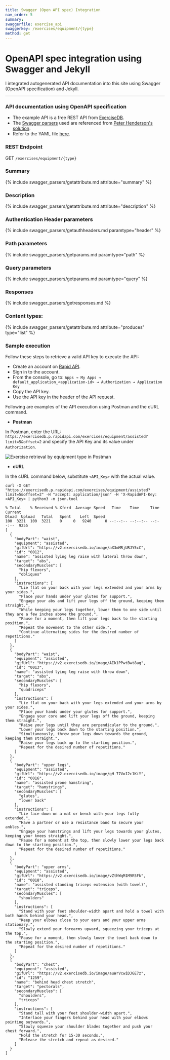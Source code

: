 ```yaml
---
title: Swagger (Open API spec) Integration
nav_order: 5
summary:
swaggerfile: exercise_api
swaggerkey: /exercises/equipment/{type}
method: get
---
```

# OpenAPI spec integration using Swagger and Jekyll

I integrated autogenerated API documentation into this site using Swagger (OpenAPI specification) and Jekyll.

----------------------

### API documentation using OpenAPI specification
* The example API is a free REST API from [ExerciseDB](https://rapidapi.com/justin-WFnsXH_t6/api/exercisedb).
* The [Swagger parsers](https://github.com/peterhend/documentation-theme-jekyll/tree/547752cda66742c0497e8b76c3b9d3c6a19c1638/_includes/swagger_parsers) used are referenced from [Peter Henderson's solution](https://www.enigma.com/resources/blog/integrating-autogenerated-content-into-your-documentation-site-using-swagger-and-jekyll).
* Refer to the YAML file [here](https://github.com/DeeptiN1/portfolio/tree/main/_data/swagger/exercise_api.yaml).

### REST Endpoint
GET `/exercises/equipment/{type}`

### Summary 

{% include swagger_parsers/getattribute.md attribute="summary" %}

### Description

{% include swagger_parsers/getattribute.md attribute="description" %}

### Authentication Header parameters

{% include swagger_parsers/getauthheaders.md paramtype="header" %}

### Path parameters

{% include swagger_parsers/getparams.md paramtype="path" %}

### Query parameters

{% include swagger_parsers/getparams.md paramtype="query" %}

### Responses

{% include swagger_parsers/getresponses.md %}

### Content types:

{% include swagger_parsers/getattribute.md attribute="produces" type="list" %}

### Sample execution

Follow these steps to retrieve a valid API key to execute the API:
* Create an account on [Rapid API](https://rapidapi.com/auth/sign-up).
* Sign in to the account.
* From the console, go to:
  `Apps → My Apps → default_application_<application-id> → Authorization → Application Key`
* Copy the API key.
* Use the API key in the header of the API request.

Following are examples of the API execution using Postman and the cURL command.

* **Postman** 

In Postman, enter the URL: `https://exercisedb.p.rapidapi.com/exercises/equipment/assisted?limit=5&offset=2` and specify the API Key and its value under `Authorization`.

![Exercise retrieval by equipment type in Postman](../images/exercise-api-by-equip-postman.png)

* **cURL**

In the cURL command below, substitute `<API_Key>` with the actual value.

`curl -X GET "https://exercisedb.p.rapidapi.com/exercises/equipment/assisted?limit=5&offset=2" -H "accept: application/json" -H 'X-RapidAPI-Key: <API_Key> | python3 -m json.tool`

```
% Total    % Received % Xferd  Average Speed   Time    Time     Time  Current
Dload  Upload   Total   Spent    Left  Speed
100  3221  100  3221    0     0   9240      0 --:--:-- --:--:-- --:--:--  9255
[
  {
    "bodyPart": "waist",
    "equipment": "assisted",
    "gifUrl": "https://v2.exercisedb.io/image/aX3mMRjURJY5cC",
    "id": "0012",
    "name": "assisted lying leg raise with lateral throw down",
    "target": "abs",
    "secondaryMuscles": [
      "hip flexors",
      "obliques"
    ],
    "instructions": [
      "Lie flat on your back with your legs extended and your arms by your sides.",
      "Place your hands under your glutes for support.",
      "Engage your abs and lift your legs off the ground, keeping them straight.",
      "While keeping your legs together, lower them to one side until they are a few inches above the ground.",
      "Pause for a moment, then lift your legs back to the starting position.",
      "Repeat the movement to the other side.",
      "Continue alternating sides for the desired number of repetitions."
    ]
  },
  {
    "bodyPart": "waist",
    "equipment": "assisted",
    "gifUrl": "https://v2.exercisedb.io/image/AIk1PPwtBwt8ag",
    "id": "0013",
    "name": "assisted lying leg raise with throw down",
    "target": "abs",
    "secondaryMuscles": [
      "hip flexors",
      "quadriceps"
    ],
    "instructions": [
      "Lie flat on your back with your legs extended and your arms by your sides.",
      "Place your hands under your glutes for support.",
      "Engage your core and lift your legs off the ground, keeping them straight.",
      "Raise your legs until they are perpendicular to the ground.",
      "Lower your legs back down to the starting position.",
      "Simultaneously, throw your legs down towards the ground, keeping them straight.",
      "Raise your legs back up to the starting position.",
      "Repeat for the desired number of repetitions."
    ]
  },
  {
    "bodyPart": "upper legs",
    "equipment": "assisted",
    "gifUrl": "https://v2.exercisedb.io/image/gH-77Vo12c1KiY",
    "id": "0016",
    "name": "assisted prone hamstring",
    "target": "hamstrings",
    "secondaryMuscles": [
      "glutes",
      "lower back"
    ],
    "instructions": [
      "Lie face down on a mat or bench with your legs fully extended.",
      "Have a partner or use a resistance band to secure your ankles.",
      "Engage your hamstrings and lift your legs towards your glutes, keeping your knees straight.",
      "Pause for a moment at the top, then slowly lower your legs back down to the starting position.",
      "Repeat for the desired number of repetitions."
    ]
  },
  {
    "bodyPart": "upper arms",
    "equipment": "assisted",
    "gifUrl": "https://v2.exercisedb.io/image/vZthWqM1M9R5Fk",
    "id": "0018",
    "name": "assisted standing triceps extension (with towel)",
    "target": "triceps",
    "secondaryMuscles": [
      "shoulders"
    ],
    "instructions": [
      "Stand with your feet shoulder-width apart and hold a towel with both hands behind your head.",
      "Keep your elbows close to your ears and your upper arms stationary.",
      "Slowly extend your forearms upward, squeezing your triceps at the top.",
      "Pause for a moment, then slowly lower the towel back down to the starting position.",
      "Repeat for the desired number of repetitions."
    ]
  },
  {
    "bodyPart": "chest",
    "equipment": "assisted",
    "gifUrl": "https://v2.exercisedb.io/image/auWrVcwiDJGE7z",
    "id": "1259",
    "name": "behind head chest stretch",
    "target": "pectorals",
    "secondaryMuscles": [
      "shoulders",
      "triceps"
    ],
    "instructions": [
      "Stand tall with your feet shoulder-width apart.",
      "Interlace your fingers behind your head with your elbows pointing outwards.",
      "Slowly squeeze your shoulder blades together and push your chest forward.",
      "Hold the stretch for 15-30 seconds.",
      "Release the stretch and repeat as desired."
    ]
  }
]
```